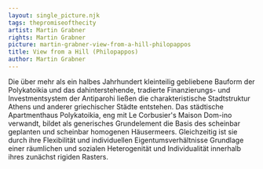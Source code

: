 ```yaml
---
layout: single_picture.njk
tags: thepromiseofthecity
artist: Martin Grabner
rights: Martin Grabner
picture: martin-grabner-view-from-a-hill-philopappos
title: View from a Hill (Philopappos)
author: Martin Grabner
---
```



Die über mehr als ein halbes Jahrhundert kleinteilig gebliebene Bauform der Polykatoikia und das dahinterstehende, tradierte Finanzierungs- und Investmentsystem der Antiparohi ließen die charakteristische Stadtstruktur Athens und anderer griechischer Städte entstehen. Das städtische Apartmenthaus Polykatoikia, eng mit Le Corbusier's Maison Dom-ino verwandt, bildet als generisches Grundelement die Basis des scheinbar geplanten und scheinbar homogenen Häusermeers. Gleichzeitig ist sie durch ihre Flexibilität und individuellen Eigentumsverhältnisse Grundlage einer räumlichen und sozialen Heterogenität und Individualität innerhalb ihres zunächst rigiden Rasters.
